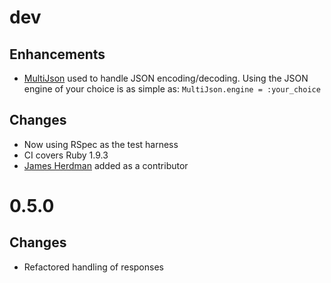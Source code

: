 # dev

## Enhancements

* [MultiJson](https://github.com/intridea/multi_json) used to handle JSON
  encoding/decoding. Using the JSON engine of your choice is as simple
  as: `MultiJson.engine = :your_choice`

## Changes

* Now using RSpec as the test harness
* CI covers Ruby 1.9.3
* [James Herdman](https://github.com/jherdman) added as a contributor

# 0.5.0

## Changes

* Refactored handling of responses
